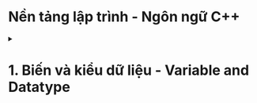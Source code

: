 # Nền tảng lập trình - Ngôn ngữ C++
<details>
<summary><h1>1. Biến và kiểu dữ liệu - Variable and Datatype </h2></summary>
  <details>  
  <summary><h2>1.1 Khái niệm biến và kiểu dữ liệu - Variable and Data type Explained </h2></summary>
    <sumary><h3>Biến là:</h3></sumary>
    - Đối tượng chiếm một vùng nhớ xác định
    - Dùng để lưu trữ giá trị nào đó
    
    <summary><h3>Variable Explained:</h4></summary>
    
    <summary><h3>Kiểu dữ liệu là:</h3></summary>
    - Tập hợp của các loại giá trị mà có thể khởi tạo cho một biến 
    
    <summary><h3>Data type exlained:</h3></summary>
    
  </details>
</details>
